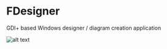 # FDesigner
GDI+ based Windows designer / diagram creation application

![alt text](http://i.imgur.com/nDqLwb3.jpg)
